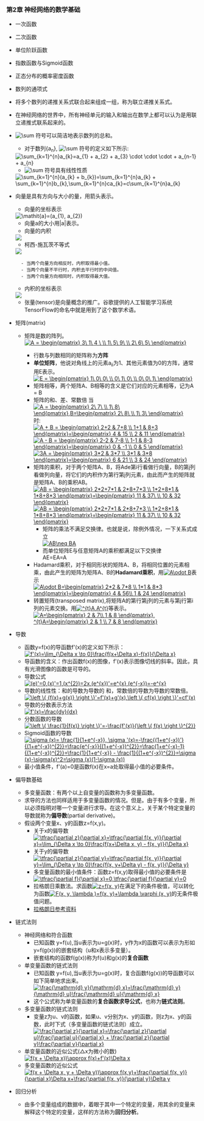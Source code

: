 ### 第2章 神经网络的数学基础
- 一次函数
- 二次函数
- 单位阶跃函数
- 指数函数与Sigmoid函数
- 正态分布的概率密度函数
- 数列的通项式
- 将多个数列的递推关系式联合起来组成一组，称为联立递推关系式。
- 在神经网络的世界中，所有神经单元的输入和输出在数学上都可以认为是用联立递推式联系起来的。
- <img src="https://latex.codecogs.com/gif.latex?\sum" title="\sum" /> 符号可以简洁地表示数列的总和。
	- 对于数列{a<sub>n</sub>}, <img src="https://latex.codecogs.com/gif.latex?\tiny&space;\sum&space;{}" title="\sum" /> 符号的定义如下所示:
	<img src="https://latex.codecogs.com/gif.latex?\sum_{k=1}^{n}a_{k}=a_{1}&space;&plus;&space;a_{2}&space;&plus;&space;a_{3}&space;\cdot&space;\cdot&space;\cdot&space;&plus;&space;a_{n-1}&space;&plus;&space;a_{n}" title="\sum_{k=1}^{n}a_{k}=a_{1} + a_{2} + a_{3} \cdot \cdot \cdot + a_{n-1} + a_{n}" />
    
    - <img src="https://latex.codecogs.com/gif.latex?\sum" title="\sum" /> 符号具有线性性质
    <img src="https://latex.codecogs.com/gif.latex?\sum_{k=1}^{n}(a_{k}&space;&plus;&space;b_{k})=\sum_{k=1}^{n}a_{k}&space;&plus;&space;\sum_{k=1}^{n}b_{k},\sum_{k=1}^{n}ca_{k}=c\sum_{k=1}^{n}a_{k}" title="\sum_{k=1}^{n}(a_{k} + b_{k})=\sum_{k=1}^{n}a_{k} + \sum_{k=1}^{n}b_{k},\sum_{k=1}^{n}ca_{k}=c\sum_{k=1}^{n}a_{k}" />

- 向量是具有方向与大小的量，用箭头表示。
	- 向量的坐标表示
	<img src="https://latex.codecogs.com/gif.latex?\mathit{a}=(a_{1},&space;a_{2})" title="\mathit{a}=(a_{1}, a_{2})" />
    
    - 向量a的大小用|a|表示。
    - 向量的内积
    <img src="https://latex.codecogs.com/gif.latex?\mathit{a}\cdot&space;\mathit{b}=|a||b|cos\theta" />
    
    - 柯西-施瓦茨不等式  
    <img src="https://latex.codecogs.com/gif.latex?-|a||b|\leqslant&space;a\cdot&space;b\leqslant&space;|a||b|" />  
        
    	- 当两个向量方向相反时，内积取得最小值。
    	- 当两个向量不平行时，内积去平行时的中间值。
    	- 当两个向量方向相同时，内积取得最大值。
    - 内积的坐标表示  
    <img src="https://latex.codecogs.com/gif.latex?\mathbf{a}&space;=&space;(a_{1},&space;a_{2}),\mathbf{b}&space;=&space;(b_{1},&space;b_{2});&space;\mathbf{a}\cdot&space;\mathbf{b}=a_{1},&space;b_{a}&space;&plus;&space;a_{2},&space;b_{2}" />  

    - 张量(tensor)是向量概念的推广。谷歌提供的人工智能学习系统TensorFlow的命名中就是用到了这个数学术语。
- 矩阵(matrix)
	- 矩阵是数的阵列。  
	<a href="https://www.codecogs.com/eqnedit.php?latex=A&space;=&space;\begin{pmatrix}&space;3\&space;1\&space;4&space;\&space;\\&space;1\&space;5\&space;9\&space;\\&space;2\&space;6\&space;5\&space;\end{pmatrix}" target="_blank"><img src="https://latex.codecogs.com/gif.latex?A&space;=&space;\begin{pmatrix}&space;3\&space;1\&space;4&space;\&space;\\&space;1\&space;5\&space;9\&space;\\&space;2\&space;6\&space;5\&space;\end{pmatrix}" title="A = \begin{pmatrix} 3\ 1\ 4 \ \\ 1\ 5\ 9\ \\ 2\ 6\ 5\ \end{pmatrix}" /></a>
    
    	- 行数与列数相同的矩阵称为**方阵**
    	- **单位矩阵**，他说对角线上的元素a<sub>ii</sub>为1、其他元素值为0的方阵，通常用E表示。  
    	<a href="https://www.codecogs.com/eqnedit.php?latex=E&space;=&space;\begin{pmatrix}&space;1\&space;0\&space;0\&space;\\&space;0\&space;1\&space;0\&space;\\&space;0\&space;0\&space;1\&space;\end{pmatrix}" target="_blank"><img src="https://latex.codecogs.com/gif.latex?E&space;=&space;\begin{pmatrix}&space;1\&space;0\&space;0\&space;\\&space;0\&space;1\&space;0\&space;\\&space;0\&space;0\&space;1\&space;\end{pmatrix}" title="E = \begin{pmatrix} 1\ 0\ 0\ \\ 0\ 1\ 0\ \\ 0\ 0\ 1\ \end{pmatrix}" /></a>  
        - 矩阵相等，两个矩阵A、B相等的含义是它们对应的元素相等，记为A = B  
        - 矩阵的和、差、常数倍
        当 <a href="https://www.codecogs.com/eqnedit.php?latex=A&space;=&space;\begin{pmatrix}&space;2\&space;7\&space;\\&space;1\&space;8\&space;\end{pmatrix},B=\begin{pmatrix}&space;2\&space;8\&space;\\&space;1\&space;3\&space;\end{pmatrix}" target="_blank"><img src="https://latex.codecogs.com/gif.latex?A&space;=&space;\begin{pmatrix}&space;2\&space;7\&space;\\&space;1\&space;8\&space;\end{pmatrix},B=\begin{pmatrix}&space;2\&space;8\&space;\\&space;1\&space;3\&space;\end{pmatrix}" title="A = \begin{pmatrix} 2\ 7\ \\ 1\ 8\ \end{pmatrix},B=\begin{pmatrix} 2\ 8\ \\ 1\ 3\ \end{pmatrix}" /></a>时:  
        <a href="https://www.codecogs.com/eqnedit.php?latex=A&space;&plus;&space;B&space;=&space;\begin{pmatrix}&space;2&plus;2&space;&&space;7&plus;8&space;\\&space;1&plus;1&space;&&space;8&plus;3&space;\end{pmatrix}=\begin{pmatrix}&space;4&space;&&space;15&space;\\&space;2&space;&&space;11&space;\end{pmatrix}" target="_blank"><img src="https://latex.codecogs.com/gif.latex?A&space;&plus;&space;B&space;=&space;\begin{pmatrix}&space;2&plus;2&space;&&space;7&plus;8&space;\\&space;1&plus;1&space;&&space;8&plus;3&space;\end{pmatrix}=\begin{pmatrix}&space;4&space;&&space;15&space;\\&space;2&space;&&space;11&space;\end{pmatrix}" title="A + B = \begin{pmatrix} 2+2 & 7+8 \\ 1+1 & 8+3 \end{pmatrix}=\begin{pmatrix} 4 & 15 \\ 2 & 11 \end{pmatrix}" /></a>  
        <a href="https://www.codecogs.com/eqnedit.php?latex=A&space;-&space;B&space;=&space;\begin{pmatrix}&space;2-2&space;&&space;7-8&space;\\&space;1-1&space;&&space;8-3&space;\end{pmatrix}=\begin{pmatrix}&space;0&space;&&space;-1&space;\\&space;0&space;&&space;5&space;\end{pmatrix}" target="_blank"><img src="https://latex.codecogs.com/gif.latex?A&space;-&space;B&space;=&space;\begin{pmatrix}&space;2-2&space;&&space;7-8&space;\\&space;1-1&space;&&space;8-3&space;\end{pmatrix}=\begin{pmatrix}&space;0&space;&&space;-1&space;\\&space;0&space;&&space;5&space;\end{pmatrix}" title="A - B = \begin{pmatrix} 2-2 & 7-8 \\ 1-1 & 8-3 \end{pmatrix}=\begin{pmatrix} 0 & -1 \\ 0 & 5 \end{pmatrix}" /></a>  
        <a href="https://www.codecogs.com/eqnedit.php?latex=3A&space;=&space;\begin{pmatrix}&space;3*2&space;&&space;3*7&space;\\&space;3*1&space;&&space;3*8&space;\end{pmatrix}=\begin{pmatrix}&space;6&space;&&space;21&space;\\&space;3&space;&&space;24&space;\end{pmatrix}" target="_blank"><img src="https://latex.codecogs.com/gif.latex?3A&space;=&space;\begin{pmatrix}&space;3*2&space;&&space;3*7&space;\\&space;3*1&space;&&space;3*8&space;\end{pmatrix}=\begin{pmatrix}&space;6&space;&&space;21&space;\\&space;3&space;&&space;24&space;\end{pmatrix}" title="3A = \begin{pmatrix} 3*2 & 3*7 \\ 3*1 & 3*8 \end{pmatrix}=\begin{pmatrix} 6 & 21 \\ 3 & 24 \end{pmatrix}" /></a>  
        - 矩阵的乘积，对于两个矩阵A、B，将Ade第i行看做行向量，B的第j列看做列向量，将它们的内积作为第行第j列元素，由此而产生的矩阵就是矩阵A、B的乘积AB。  
        <a href="https://www.codecogs.com/eqnedit.php?latex=AB&space;=&space;\begin{pmatrix}&space;2*2&plus;7*1&space;&&space;2*8&plus;7*3&space;\\&space;1*2&plus;8*1&space;&&space;1*8&plus;8*3&space;\end{pmatrix}=\begin{pmatrix}&space;11&space;&&space;37\&space;\\&space;10&space;&&space;32&space;\end{pmatrix}" target="_blank"><img src="https://latex.codecogs.com/gif.latex?AB&space;=&space;\begin{pmatrix}&space;2*2&plus;7*1&space;&&space;2*8&plus;7*3&space;\\&space;1*2&plus;8*1&space;&&space;1*8&plus;8*3&space;\end{pmatrix}=\begin{pmatrix}&space;11&space;&&space;37\&space;\\&space;10&space;&&space;32&space;\end{pmatrix}" title="AB = \begin{pmatrix} 2*2+7*1 & 2*8+7*3 \\ 1*2+8*1 & 1*8+8*3 \end{pmatrix}=\begin{pmatrix} 11 & 37\ \\ 10 & 32 \end{pmatrix}" /></a>  
        <a href="https://www.codecogs.com/eqnedit.php?latex=AB&space;=&space;\begin{pmatrix}&space;2*2&plus;7*1&space;&&space;2*8&plus;7*3&space;\\&space;1*2&plus;8*1&space;&&space;1*8&plus;8*3&space;\end{pmatrix}=\begin{pmatrix}&space;11&space;&&space;37\&space;\\&space;10&space;&&space;32&space;\end{pmatrix}" target="_blank"><img src="https://latex.codecogs.com/gif.latex?AB&space;=&space;\begin{pmatrix}&space;2*2&plus;7*1&space;&&space;2*8&plus;7*3&space;\\&space;1*2&plus;8*1&space;&&space;1*8&plus;8*3&space;\end{pmatrix}=\begin{pmatrix}&space;11&space;&&space;37\&space;\\&space;10&space;&&space;32&space;\end{pmatrix}" title="AB = \begin{pmatrix} 2*2+7*1 & 2*8+7*3 \\ 1*2+8*1 & 1*8+8*3 \end{pmatrix}=\begin{pmatrix} 11 & 37\ \\ 10 & 32 \end{pmatrix}" /></a>  
        	- 矩阵的乘法不满足交换律。也就是说，除例外情况，一下关系式成立  
        	<a href="https://www.codecogs.com/eqnedit.php?latex=AB\neq&space;BA" target="_blank"><img src="https://latex.codecogs.com/gif.latex?AB\neq&space;BA" title="AB\neq BA" /></a>  
            - 而单位矩阵E与任意矩阵A的乘积都满足以下交换律  
            AE=EA=A
        - Hadamard乘积，对于相同形状的矩阵A、B，将相同位置的元素相乘，由此产生的矩阵为矩阵A、B的**Hadamard乘积**，用<a href="https://www.codecogs.com/eqnedit.php?latex=A\odot&space;B" target="_blank"><img src="https://latex.codecogs.com/gif.latex?A\odot&space;B" title="A\odot B" /></a>表示  
        <a href="https://www.codecogs.com/eqnedit.php?latex=A\odot&space;B=\begin{pmatrix}&space;2*2&space;&&space;7*8&space;\\&space;1*1&space;&&space;8*3&space;\end{pmatrix}=\begin{pmatrix}&space;4&space;&&space;56\\&space;1&space;&&space;24&space;\end{pmatrix}" target="_blank"><img src="https://latex.codecogs.com/gif.latex?A\odot&space;B=\begin{pmatrix}&space;2*2&space;&&space;7*8&space;\\&space;1*1&space;&&space;8*3&space;\end{pmatrix}=\begin{pmatrix}&space;4&space;&&space;56\\&space;1&space;&&space;24&space;\end{pmatrix}" title="A\odot B=\begin{pmatrix} 2*2 & 7*8 \\ 1*1 & 8*3 \end{pmatrix}=\begin{pmatrix} 4 & 56\\ 1 & 24 \end{pmatrix}" /></a>
        - 转置矩阵(transposed matrix),将矩阵A的第行第j列的元素与第j行第i列的元素交换。用<a href="https://www.codecogs.com/eqnedit.php?latex=^{t}A,A^{t}" target="_blank"><img src="https://latex.codecogs.com/gif.latex?^{t}A,A^{t}" title="^{t}A,A^{t}" /></a>等表示。  
        <a href="https://www.codecogs.com/eqnedit.php?latex=A=\begin{pmatrix}&space;2&space;&&space;7\\&space;1&space;&&space;8&space;\end{pmatrix},&space;^{t}A=\begin{pmatrix}&space;2&space;&&space;1&space;\\&space;7&space;&&space;8&space;\end{pmatrix}" target="_blank"><img src="https://latex.codecogs.com/gif.latex?A=\begin{pmatrix}&space;2&space;&&space;7\\&space;1&space;&&space;8&space;\end{pmatrix},&space;^{t}A=\begin{pmatrix}&space;2&space;&&space;1&space;\\&space;7&space;&&space;8&space;\end{pmatrix}" title="A=\begin{pmatrix} 2 & 7\\ 1 & 8 \end{pmatrix}, ^{t}A=\begin{pmatrix} 2 & 1 \\ 7 & 8 \end{pmatrix}" /></a>  

- 导数
	- 函数y=f(x)的导函数f'(x)的定义如下所示：  
	<a href="https://www.codecogs.com/eqnedit.php?latex=f'(x)=\lim_{\Delta&space;x&space;\to&space;0}\frac{f(x&plus;\Delta&space;x)-f(x)}{\Delta&space;x}" target="_blank"><img src="https://latex.codecogs.com/gif.latex?f'(x)=\lim_{\Delta&space;x&space;\to&space;0}\frac{f(x&plus;\Delta&space;x)-f(x)}{\Delta&space;x}" title="f'(x)=\lim_{\Delta x \to 0}\frac{f(x+\Delta x)-f(x)}{\Delta x}" /></a>  
    - 导函数的含义：作出函数f(x)的图像，f'(x)表示图像切线的斜率。因此，具有光滑图像的函数是可导的。
    - 导数公式  
    <a href="https://www.codecogs.com/eqnedit.php?latex=(e)'=0,(x)'=1,(x^{2})=2x,(e^{x})'=e^{x},(e^{-x})=-e^{x}" target="_blank"><img src="https://latex.codecogs.com/gif.latex?(e)'=0,(x)'=1,(x^{2})=2x,(e^{x})'=e^{x},(e^{-x})=-e^{x}" title="(e)'=0,(x)'=1,(x^{2})=2x,(e^{x})'=e^{x},(e^{-x})=-e^{x}" /></a>  
    - 导数的线性性：和的导数为导数的 和，常数倍的导数为导数的常数倍。  
    <a href="https://www.codecogs.com/eqnedit.php?latex=\left&space;\{&space;{f(x)&plus;g(x)}&space;\right&space;\}'=f'(x)&plus;g'(x),\left&space;\{&space;cf(x)&space;\right&space;\}'=cf'(x)" target="_blank"><img src="https://latex.codecogs.com/gif.latex?\left&space;\{&space;{f(x)&plus;g(x)}&space;\right&space;\}'=f'(x)&plus;g'(x),\left&space;\{&space;cf(x)&space;\right&space;\}'=cf'(x)" title="\left \{ {f(x)+g(x)} \right \}'=f'(x)+g'(x),\left \{ cf(x) \right \}'=cf'(x)" /></a>  
    - 导数的分数表示方法  
    <a href="https://www.codecogs.com/eqnedit.php?latex=f'(x)=\frac{dy}{dx}" target="_blank"><img src="https://latex.codecogs.com/gif.latex?f'(x)=\frac{dy}{dx}" title="f'(x)=\frac{dy}{dx}" /></a>  
    - 分数函数的导数  
    <a href="https://www.codecogs.com/eqnedit.php?latex=\left&space;\{&space;\frac{1}{f(x)}&space;\right&space;\}'=-\frac{f'(x)}{\left&space;\{&space;f(x)&space;\right&space;\}^{2}}" target="_blank"><img src="https://latex.codecogs.com/gif.latex?\left&space;\{&space;\frac{1}{f(x)}&space;\right&space;\}'=-\frac{f'(x)}{\left&space;\{&space;f(x)&space;\right&space;\}^{2}}" title="\left \{ \frac{1}{f(x)} \right \}'=-\frac{f'(x)}{\left \{ f(x) \right \}^{2}}" /></a>  
    - Sigmoid函数的导数  
    <a href="https://www.codecogs.com/eqnedit.php?latex=\sigma&space;(x)=&space;\frac{1}{1&plus;e^{-x}},&space;\sigma&space;'(x)=-\frac{(1&plus;e^{-x})'}{(1&plus;e^{-x})^{2}}=\frac{e^{-x}}{(1&plus;e^{-x})^{2}}=\frac{1&plus;e^{-x}-1}{(1&plus;e^{-x})^{2}}=\frac{1}{1&plus;e^{-x}}&space;-&space;\frac{1}{(1&plus;e^{-x})^{2}}=\sigma&space;(x)-\sigma(x)^2=\sigma&space;(x)(1-\sigma&space;(x))" target="_blank"><img src="https://latex.codecogs.com/gif.latex?\sigma&space;(x)=&space;\frac{1}{1&plus;e^{-x}},&space;\sigma&space;'(x)=-\frac{(1&plus;e^{-x})'}{(1&plus;e^{-x})^{2}}=\frac{e^{-x}}{(1&plus;e^{-x})^{2}}=\frac{1&plus;e^{-x}-1}{(1&plus;e^{-x})^{2}}=\frac{1}{1&plus;e^{-x}}&space;-&space;\frac{1}{(1&plus;e^{-x})^{2}}=\sigma&space;(x)-\sigma(x)^2=\sigma&space;(x)(1-\sigma&space;(x))" title="\sigma (x)= \frac{1}{1+e^{-x}}, \sigma '(x)=-\frac{(1+e^{-x})'}{(1+e^{-x})^{2}}=\frac{e^{-x}}{(1+e^{-x})^{2}}=\frac{1+e^{-x}-1}{(1+e^{-x})^{2}}=\frac{1}{1+e^{-x}} - \frac{1}{(1+e^{-x})^{2}}=\sigma (x)-\sigma(x)^2=\sigma (x)(1-\sigma (x))" /></a>  
    - 最小值条件，f'(a)=0是函数f(x)在x=a处取得最小值的必要条件。
- 偏导数基础
	- 多变量函数：有两个以上自变量的函数称为多变量函数。
	- 求导的方法也同样适用于多变量函数的情况。但是。由于有多个变量，所以必须指明对哪一个变量进行求导。在这个意义上，关于某个特定变量的导数就称为**偏导数**(partial derivative)。
	- 假设两个变量x、y的函数z=f(x,y)。
		- 关于x的偏导数  
		<a href="https://www.codecogs.com/eqnedit.php?latex=\tfrac{\partial&space;z}{\partial&space;x}=\tfrac{\partial&space;f(x,&space;y)}{\partial&space;x}=\lim_{\Delta&space;x&space;\to&space;0}\frac{f(x&plus;\Delta&space;x,&space;y)&space;-&space;f(x,&space;y)}{\Delta&space;x}" target="_blank"><img src="https://latex.codecogs.com/gif.latex?\tfrac{\partial&space;z}{\partial&space;x}=\tfrac{\partial&space;f(x,&space;y)}{\partial&space;x}=\lim_{\Delta&space;x&space;\to&space;0}\frac{f(x&plus;\Delta&space;x,&space;y)&space;-&space;f(x,&space;y)}{\Delta&space;x}" title="\tfrac{\partial z}{\partial x}=\tfrac{\partial f(x, y)}{\partial x}=\lim_{\Delta x \to 0}\frac{f(x+\Delta x, y) - f(x, y)}{\Delta x}" /></a>  
		- 关于y的偏导数  
		<a href="https://www.codecogs.com/eqnedit.php?latex=\tfrac{\partial&space;z}{\partial&space;y}=\tfrac{\partial&space;f(x,&space;y)}{\partial&space;y}=\lim_{\Delta&space;y&space;\to&space;0}\frac{f(x,&space;y&plus;\Delta&space;y)&space;-&space;f(x,&space;y)}{\Delta&space;y}" target="_blank"><img src="https://latex.codecogs.com/gif.latex?\tfrac{\partial&space;z}{\partial&space;y}=\tfrac{\partial&space;f(x,&space;y)}{\partial&space;y}=\lim_{\Delta&space;y&space;\to&space;0}\frac{f(x,&space;y&plus;\Delta&space;y)&space;-&space;f(x,&space;y)}{\Delta&space;y}" title="\tfrac{\partial z}{\partial y}=\tfrac{\partial f(x, y)}{\partial y}=\lim_{\Delta y \to 0}\frac{f(x, y+\Delta y) - f(x, y)}{\Delta y}" /></a>  
        - 多变量函数的最小值条件：函数z=f(x,y)取得最小值的必要条件是
        <a href="https://www.codecogs.com/eqnedit.php?latex=\tfrac{\partial&space;f}{\partial&space;x}=0,\tfrac{\partial&space;f}{\partial&space;y}=0" target="_blank"><img src="https://latex.codecogs.com/gif.latex?\tfrac{\partial&space;f}{\partial&space;x}=0,\tfrac{\partial&space;f}{\partial&space;y}=0" title="\tfrac{\partial f}{\partial x}=0,\tfrac{\partial f}{\partial y}=0" /></a>  
        - 拉格朗日乘数法。求函数<a href="https://www.codecogs.com/eqnedit.php?latex=z=f(x,&space;y)" target="_blank"><img src="https://latex.codecogs.com/gif.latex?z=f(x,&space;y)" title="z=f(x, y)" /></a>在满足下的条件极值，可以转化为函数<a href="https://www.codecogs.com/eqnedit.php?latex=F(x,&space;y,&space;\lambda&space;)=f(x,&space;y)&plus;\lambda&space;\varphi&space;(x,&space;y)" target="_blank"><img src="https://latex.codecogs.com/gif.latex?F(x,&space;y,&space;\lambda&space;)=f(x,&space;y)&plus;\lambda&space;\varphi&space;(x,&space;y)" title="F(x, y, \lambda )=f(x, y)+\lambda \varphi (x, y)" /></a>的无条件极值问题。
        - [拉格朗日参考资料](https://www.cnblogs.com/maybe2030/p/4946256.html)
- 链式法则
	- 神经网络和符合函数
		- 已知函数 y=f(u),当u表示为u=g(x)时，y作为x的函数可以表示为形如y=f(g(x))的嵌套结构（u和x表示多变量）。
		- 嵌套结构的函数f(g(x))称为f(u)和g(x)的**复合函数**
	- 单变量函数的链式法则
		- 已知函数 y=f(u),当u表示为u=g(x)时，复合函数f(g(x))的导函数可以如下简单地求出来。  
		<a href="https://www.codecogs.com/eqnedit.php?latex=\frac{\mathrm{d}&space;y}{\mathrm{d}&space;x}=\frac{\mathrm{d}&space;y}{\mathrm{d}&space;u}\frac{\mathrm{d}&space;u}{\mathrm{d}&space;x}" target="_blank"><img src="https://latex.codecogs.com/gif.latex?\frac{\mathrm{d}&space;y}{\mathrm{d}&space;x}=\frac{\mathrm{d}&space;y}{\mathrm{d}&space;u}\frac{\mathrm{d}&space;u}{\mathrm{d}&space;x}" title="\frac{\mathrm{d} y}{\mathrm{d} x}=\frac{\mathrm{d} y}{\mathrm{d} u}\frac{\mathrm{d} u}{\mathrm{d} x}" /></a>  
        - 这个公式称为单变量函数的**复合函数求导公式**，也称为**链式法则**。
	- 多变量函数的链式法则
		- 变量z为u、v的函数，如果u、v分别为x、y的函数，则z为x、y的函数，此时下式（多变量函数的链式法则）成立。  
		<a href="https://www.codecogs.com/eqnedit.php?latex=\frac{\partial&space;z}{\partial&space;x}=\frac{\partial&space;z}{\partial&space;u}\frac{\partial&space;u}{\partial&space;x}&space;&plus;&space;\frac{\partial&space;z}{\partial&space;v}\frac{\partial&space;v}{\partial&space;x}" target="_blank"><img src="https://latex.codecogs.com/gif.latex?\frac{\partial&space;z}{\partial&space;x}=\frac{\partial&space;z}{\partial&space;u}\frac{\partial&space;u}{\partial&space;x}&space;&plus;&space;\frac{\partial&space;z}{\partial&space;v}\frac{\partial&space;v}{\partial&space;x}" title="\frac{\partial z}{\partial x}=\frac{\partial z}{\partial u}\frac{\partial u}{\partial x} + \frac{\partial z}{\partial v}\frac{\partial v}{\partial x}" /></a>  
	- 单变量函数的近似公式(△x为微小的数)  
	<a href="https://www.codecogs.com/eqnedit.php?latex=f(x&space;&plus;&space;\Delta&space;x))\approx&space;f(x)&plus;f'(x)\Delta&space;x" target="_blank"><img src="https://latex.codecogs.com/gif.latex?f(x&space;&plus;&space;\Delta&space;x))\approx&space;f(x)&plus;f'(x)\Delta&space;x" title="f(x + \Delta x))\approx f(x)+f'(x)\Delta x" /></a>
    - 多变量函数的近似公式  
    <a href="https://www.codecogs.com/eqnedit.php?latex=f(x&space;&plus;&space;\Delta&space;x,&space;y&space;&plus;&space;\Delta&space;y))\approx&space;f(x,y)&plus;\frac{\partial&space;f(x,&space;y)}{\partial&space;x}\Delta&space;x&plus;\frac{\partial&space;f(x,&space;y)}{\partial&space;y}\Delta&space;y" target="_blank"><img src="https://latex.codecogs.com/gif.latex?f(x&space;&plus;&space;\Delta&space;x,&space;y&space;&plus;&space;\Delta&space;y))\approx&space;f(x,y)&plus;\frac{\partial&space;f(x,&space;y)}{\partial&space;x}\Delta&space;x&plus;\frac{\partial&space;f(x,&space;y)}{\partial&space;y}\Delta&space;y" title="f(x + \Delta x, y + \Delta y))\approx f(x,y)+\frac{\partial f(x, y)}{\partial x}\Delta x+\frac{\partial f(x, y)}{\partial y}\Delta y" /></a>  
- 回归分析
	- 由多个变量组成的数据中，着眼于其中一个特定的变量，用其余的变量来解释这个特定的变量，这样的方法称为**回归分析**。